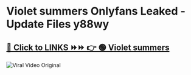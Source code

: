 
 # Violet summers Onlyfans Leaked - Update Files y88wy

## <h2><a href="https://clipsfans.com/Violet_summers&ref=git">🔗 Click to LINKS ⏩⏩ 👉 🟢 Violet summers </a></h2>

<a href="https://clipsfans.com/Violet_summers&ref=git" rel="nofollow" data-target="animated-image.originalLink"><img src="https://i.ibb.co.com/xMMVF88/686577567.gif" alt="Viral Video Original" style="max-width: 100%; display: inline-block;" data-target="animated-image.originalImage"></a>


